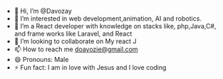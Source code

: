 - 👋 Hi, I’m @Davozay
- 👀 I’m interested in web development,animation, AI and robotics.
- 🌱 I’m a React developer with knowledge on stacks like, php,Java,C#, and frame works like Laravel, and React
- 💞️ I’m looking to collaborate on My react J
- 📫 How to reach me doayozie@gmail.com
- 😄 Pronouns: Male
- ⚡ Fun fact: I am in love with Jesus and I love coding

<!---
Davozay/Davozay is a ✨ special ✨ repository because its `README.md` (this file) appears on your GitHub profile.
You can click the Preview link to take a look at your changes.
--->

